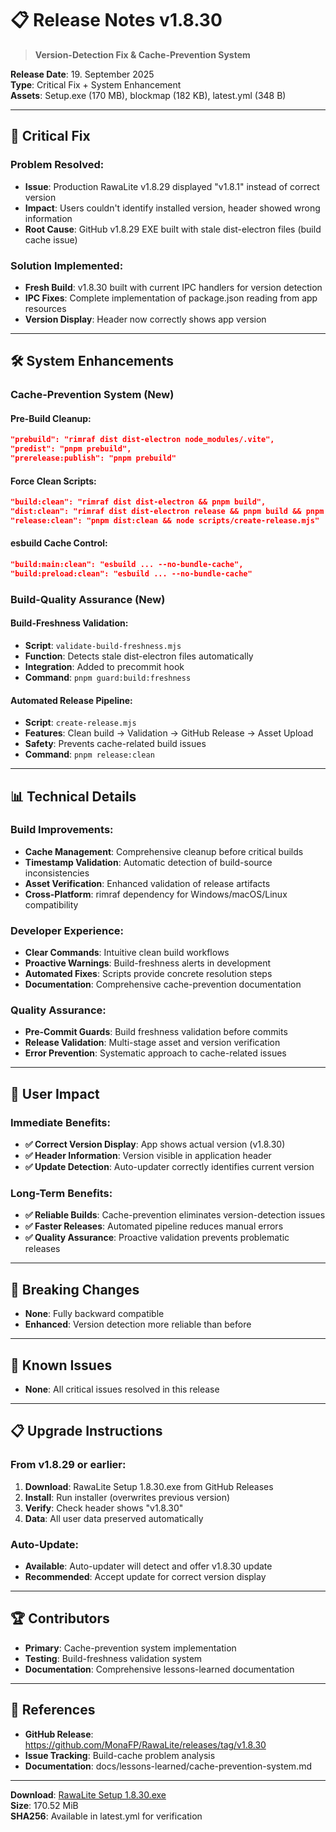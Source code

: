 # 📋 Release Notes v1.8.30

> **Version-Detection Fix & Cache-Prevention System**

**Release Date**: 19. September 2025  
**Type**: Critical Fix + System Enhancement  
**Assets**: Setup.exe (170 MB), blockmap (182 KB), latest.yml (348 B)

---

## 🚨 **Critical Fix**

### **Problem Resolved:**
- **Issue**: Production RawaLite v1.8.29 displayed "v1.8.1" instead of correct version
- **Impact**: Users couldn't identify installed version, header showed wrong information
- **Root Cause**: GitHub v1.8.29 EXE built with stale dist-electron files (build cache issue)

### **Solution Implemented:**
- **Fresh Build**: v1.8.30 built with current IPC handlers for version detection
- **IPC Fixes**: Complete implementation of package.json reading from app resources
- **Version Display**: Header now correctly shows app version

---

## 🛠️ **System Enhancements**

### **Cache-Prevention System (New)**

#### **Pre-Build Cleanup:**
```json
"prebuild": "rimraf dist dist-electron node_modules/.vite",
"predist": "pnpm prebuild",
"prerelease:publish": "pnpm prebuild"
```

#### **Force Clean Scripts:**
```json
"build:clean": "rimraf dist dist-electron && pnpm build",
"dist:clean": "rimraf dist dist-electron release && pnpm build && pnpm dist", 
"release:clean": "pnpm dist:clean && node scripts/create-release.mjs"
```

#### **esbuild Cache Control:**
```json
"build:main:clean": "esbuild ... --no-bundle-cache",
"build:preload:clean": "esbuild ... --no-bundle-cache"
```

### **Build-Quality Assurance (New)**

#### **Build-Freshness Validation:**
- **Script**: `validate-build-freshness.mjs`
- **Function**: Detects stale dist-electron files automatically
- **Integration**: Added to precommit hook
- **Command**: `pnpm guard:build:freshness`

#### **Automated Release Pipeline:**
- **Script**: `create-release.mjs`
- **Features**: Clean build → Validation → GitHub Release → Asset Upload
- **Safety**: Prevents cache-related build issues
- **Command**: `pnpm release:clean`

---

## 📊 **Technical Details**

### **Build Improvements:**
- **Cache Management**: Comprehensive cleanup before critical builds
- **Timestamp Validation**: Automatic detection of build-source inconsistencies  
- **Asset Verification**: Enhanced validation of release artifacts
- **Cross-Platform**: rimraf dependency for Windows/macOS/Linux compatibility

### **Developer Experience:**
- **Clear Commands**: Intuitive clean build workflows
- **Proactive Warnings**: Build-freshness alerts in development
- **Automated Fixes**: Scripts provide concrete resolution steps
- **Documentation**: Comprehensive cache-prevention documentation

### **Quality Assurance:**
- **Pre-Commit Guards**: Build freshness validation before commits
- **Release Validation**: Multi-stage asset and version verification
- **Error Prevention**: Systematic approach to cache-related issues

---

## 🎯 **User Impact**

### **Immediate Benefits:**
- **✅ Correct Version Display**: App shows actual version (v1.8.30)
- **✅ Header Information**: Version visible in application header
- **✅ Update Detection**: Auto-updater correctly identifies current version

### **Long-Term Benefits:**
- **✅ Reliable Builds**: Cache-prevention eliminates version-detection issues
- **✅ Faster Releases**: Automated pipeline reduces manual errors
- **✅ Quality Assurance**: Proactive validation prevents problematic releases

---

## 🔧 **Breaking Changes**
- **None**: Fully backward compatible
- **Enhanced**: Version detection more reliable than before

---

## 🐛 **Known Issues**
- **None**: All critical issues resolved in this release

---

## 📋 **Upgrade Instructions**

### **From v1.8.29 or earlier:**
1. **Download**: RawaLite Setup 1.8.30.exe from GitHub Releases
2. **Install**: Run installer (overwrites previous version)
3. **Verify**: Check header shows "v1.8.30"
4. **Data**: All user data preserved automatically

### **Auto-Update:**
- **Available**: Auto-updater will detect and offer v1.8.30 update
- **Recommended**: Accept update for correct version display

---

## 🏆 **Contributors**
- **Primary**: Cache-prevention system implementation
- **Testing**: Build-freshness validation system
- **Documentation**: Comprehensive lessons-learned documentation

---

## 🔗 **References**
- **GitHub Release**: https://github.com/MonaFP/RawaLite/releases/tag/v1.8.30
- **Issue Tracking**: Build-cache problem analysis
- **Documentation**: docs/lessons-learned/cache-prevention-system.md

---

**Download**: [RawaLite Setup 1.8.30.exe](https://github.com/MonaFP/RawaLite/releases/download/v1.8.30/RawaLite%20Setup%201.8.30.exe)  
**Size**: 170.52 MiB  
**SHA256**: Available in latest.yml for verification